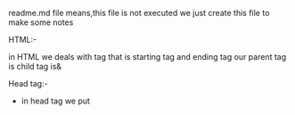 readme.md file means,this file is not executed we just create this file to make some notes

HTML:-

in HTML we deals with tag that is starting tag and ending tag
our parent tag is <html></html>
child tag is<head></head>&<body></body>


Head tag:-

- in head tag we put <title> tag for give the title of the webpage
in head tag we also give some external css link over here

Body tag:-

in body tag give all webpage cpde in this file whatever we see in the screen
body tag contain all elements like header, contexts, forms etc..

 Heading:-

 heading are the measure elements where we put the context heading.
 in html heading is 6 types(h1,h2,h3,h4,h5,h6)
 h1 is the bigger heading.
 h6 is the smaller heading.

 Paragraph / description :-

 in HTML we use paragraph for writing some description over our heading.
 we denoted the tag <p></p> for writing a paragraph

 * <br> tag is use to break the line, and it is a single tag.
 * <hr> tag is used for horrizontal line, and it is also a single tag.

 Image:-

 in HTML we need <img> tag for inserting image for our webpages.
 <img> tag contain src(source/link),height,width,alt(alternate)
 these src,height, width and alt is the properties of image so we called attribute of <img> tag.

insert outside link:-

i  HTML, when we want to put some other link in html we just put<a> tag over here
<a>- anchor tag (it is used to put hyperlink of any other websites)
<a> contain, href(hyper reference - to another page or site)attributes fot insert the hyperlink over anchor tag
<a>tag also contain target attribute for open that link. target attributes contain 2 values when we put "_blank"it will open that page to another page.


HTML formating:-

in HTML we use formating for styling our paragraph section.
1. <b> - bold text
2. <i> - italic text
3. <em> - emphasized text
4. <strong> - bold or bigger the text
5. <mark> - mark or highlighted text
6. <del> - deleted the text
7. <small> - smaller the text
8. <ins> -  inserted the text
9. <sub> - subscript
10. <sup> - superscript

HTML table:-

HTML table means it is table like structure where we write something in row and columns
main tag of html table is <table>
<tr> - table row
<th> - table column
<td> - table data

HTML list:-

list is a collection of data where we can put in structural manneer so we take html for structuring the list
in html list are 2 tyoes-
1. unordered list - <ul>
2. ordered list - <ol>
- <li> - list items

ex-
My technical skill are :-
1. HTML
2. CSS
3. react JS
4. node JS
5. Ruby/Rails

My hobbies are :-
- playing cricket
- bgmi
- sleeping

practice questions:-

create your portfolio websites using HTML,
1. give ur name- heading
2. give ur image
3. give ur description of 6 lines by use of formating
4. write ur full edycation and result, which board u r passed out starting from schooling 
5. write down ur strength- ordered list
6. write down ur weakness- unordered list
7. attach all ur social media list - anchor tag (hyper reference)

what is github???

-github is a opensource version control system where we store,save,shre and implement our code in production level.
-their are multiple gut tools we used but some famous toools are :- ex.github,gitlab etc..

repository :- its a folder that we have created on github so that we can store our code.simply we can say its a folder.


